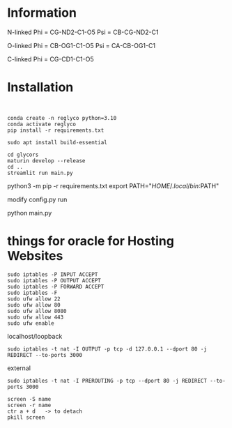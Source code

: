 # Information

N-linked
Phi = CG-ND2-C1-O5
Psi = CB-CG-ND2-C1

O-linked
Phi = CB-OG1-C1-O5
Psi = CA-CB-OG1-C1

C-linked
Phi = CG-CD1-C1-O5


# Installation


```


conda create -n reglyco python=3.10
conda activate reglyco
pip install -r requirements.txt

sudo apt install build-essential

cd glycors
maturin develop --release
cd ..
streamlit run main.py
```

python3 -m pip -r requirements.txt
export PATH="$HOME/.local/bin:$PATH"


modify config.py 
run

python main.py






# things for oracle for Hosting Websites
```
sudo iptables -P INPUT ACCEPT
sudo iptables -P OUTPUT ACCEPT
sudo iptables -P FORWARD ACCEPT
sudo iptables -F
sudo ufw allow 22
sudo ufw allow 80
sudo ufw allow 8080
sudo ufw allow 443
sudo ufw enable
```

localhost/loopback
```
sudo iptables -t nat -I OUTPUT -p tcp -d 127.0.0.1 --dport 80 -j REDIRECT --to-ports 3000
```
external
```
sudo iptables -t nat -I PREROUTING -p tcp --dport 80 -j REDIRECT --to-ports 3000
```
```
screen -S name
screen -r name
ctr a + d   -> to detach
pkill screen

```